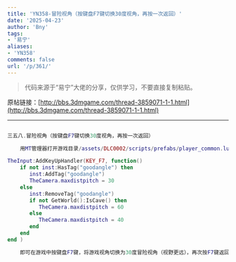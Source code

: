 ```yaml
---
title: 'YN358-冒险视角（按键盘F7键切换30度视角，再按一次返回）'
date: '2025-04-23'
author: 'Bny'
tags:
- '易宁'
aliases:
- 'YN358'
comments: false
url: '/p/361/'
---
```


> 代码来源于“易宁”大佬的分享，仅供学习，不要直接复制粘贴。

原帖链接：[http://bbs.3dmgame.com/thread-3859071-1-1.html](http://bbs.3dmgame.com/thread-3859071-1-1.html)

---

```lua  

三五八.冒险视角（按键盘F7键切换30度视角，再按一次返回）

	用MT管理器打开游戏目录/assets/DLC0002/scripts/prefabs/player_common.lua文件，在inst:AddComponent("playeractionpicker")的下一行插入以下内容：

TheInput:AddKeyUpHandler(KEY_F7, function()
	if not inst:HasTag("goodangle") then
	   inst:AddTag("goodangle")
	   TheCamera.maxdistpitch = 30
	else
	   inst:RemoveTag("goodangle")
	   if not GetWorld():IsCave() then
		  TheCamera.maxdistpitch = 60
	   else
		  TheCamera.maxdistpitch = 40
	   end
	end
end )

	即可在游戏中按键盘F7键，将游戏视角切换为30度冒险视角（视野更远），再次按F7键返回原本视角

```  

